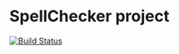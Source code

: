 # SpellChecker project #
[![Build Status](https://travis-ci.org/FeverDream12/SpellChecker.svg?branch=master)](https://travis-ci.org/FeverDream12/SpellChecker)
